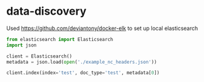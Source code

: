 # data-discovery

Used https://github.com/deviantony/docker-elk to set up local elasticsearch

```python
from elasticsearch import Elasticsearch
import json

client = Elasticsearch()
metadata = json.load(open('./example_nc_headers.json'))

client.index(index='test', doc_type='test', metadata[0])
```
